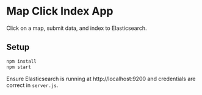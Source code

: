 # Map Click Index App

Click on a map, submit data, and index to Elasticsearch.

## Setup

```bash
npm install
npm start
```

Ensure Elasticsearch is running at http://localhost:9200 and credentials are correct in `server.js`.
